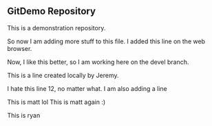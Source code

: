 ## GitDemo Repository

This is a demonstration repository.

So now I am adding more stuff to this file. 
I added this line on the web browser.



Now, I like this better, so I am working here on the devel branch.


This is a line created locally by Jeremy.

I hate this line 12, no matter what. 
I am also adding a line

This is matt lol
This is matt again :)

This is ryan


